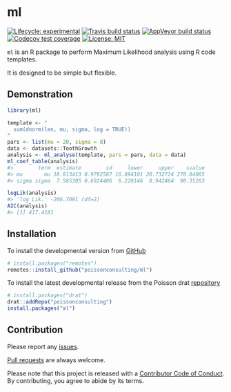 
<!-- README.md is generated from README.Rmd. Please edit that file -->

# ml

<!-- badges: start -->

[![Lifecycle:
experimental](https://img.shields.io/badge/lifecycle-experimental-orange.svg)](https://www.tidyverse.org/lifecycle/#experimental)
[![Travis build
status](https://travis-ci.com/poissonconsulting/ml.svg?branch=master)](https://travis-ci.com/poissonconsulting/ml)
[![AppVeyor build
status](https://ci.appveyor.com/api/projects/status/github/poissonconsulting/ml?branch=master&svg=true)](https://ci.appveyor.com/project/poissonconsulting/ml)
[![Codecov test
coverage](https://codecov.io/gh/poissonconsulting/ml/branch/master/graph/badge.svg)](https://codecov.io/gh/poissonconsulting/ml?branch=master)
[![License:
MIT](https://img.shields.io/badge/License-MIT-green.svg)](https://opensource.org/licenses/MIT)
<!-- [![Tinyverse status](https://tinyverse.netlify.com/badge/ml)](https://CRAN.R-project.org/package=ml) -->
<!-- [![CRAN status](https://www.r-pkg.org/badges/version/ml)](https://cran.r-project.org/package=ml) -->
<!-- ![CRAN downloads](https://cranlogs.r-pkg.org/badges/ml) -->
<!-- badges: end -->

`ml` is an R package to perform Maximum Likelihood analysis using R code
templates.

It is designed to be simple but flexible.

## Demonstration

``` r
library(ml)

template <- "
  sum(dnorm(len, mu, sigma, log = TRUE))
"
pars <- list(mu = 20, sigma = 8)
data <- datasets::ToothGrowth
analysis <- ml_analyse(template, pars = pars, data = data)
ml_coef_table(analysis)
#>        term  estimate        sd     lower     upper    svalue
#> mu       mu 18.813413 0.9792587 16.894101 20.732724 270.84065
#> sigma sigma  7.585305 0.6924406  6.228146  8.942464  90.35263
```

``` r
logLik(analysis)
#> 'log Lik.' -206.7091 (df=2)
AIC(analysis)
#> [1] 417.4181
```

## Installation

<!-- To install the latest release from [CRAN](https://cran.r-project.org) -->

To install the developmental version from
[GitHub](https://github.com/poissonconsulting/ml)

``` r
# install.packages("remotes")
remotes::install_github("poissonconsulting/ml")
```

To install the latest developmental release from the Poisson drat
[repository](https://github.com/poissonconsulting/drat)

``` r
# install.packages("drat")
drat::addRepo("poissonconsulting")
install.packages("ml")
```

## Contribution

Please report any
[issues](https://github.com/poissonconsulting/ml/issues).

[Pull requests](https://github.com/poissonconsulting/ml/pulls) are
always welcome.

Please note that this project is released with a [Contributor Code of
Conduct](https://github.com/poissonconsulting/ml/blob/master/CODE_OF_CONDUCT.md).
By contributing, you agree to abide by its terms.
